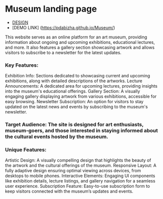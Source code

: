 # Museum landing page

- [DESIGN](https://www.figma.com/file/cRBCqE06cDrY3s4jX7h3iY/%D0%9D%D0%90%D0%9C%D0%A3-(Edit)?node-id=0%3A1)
- [DEMO LINK] (https://pdabizha.github.io/Museum/)

This website serves as an online platform for an art museum, providing information about ongoing and upcoming exhibitions, educational lectures, and more. It also features a gallery section showcasing artwork and allows visitors to subscribe to a newsletter for the latest updates.

### Key Features:

Exhibition Info: Sections dedicated to showcasing current and upcoming exhibitions, along with detailed descriptions of the artworks.
Lecture Announcements: A dedicated area for upcoming lectures, providing insights into the museum's educational offerings.
Gallery Section: A visually engaging gallery displaying artwork from various exhibitions, accessible for easy browsing.
Newsletter Subscription: An option for visitors to stay updated on the latest news and events by subscribing to the museum's newsletter.
### Target Audience: The site is designed for art enthusiasts, museum-goers, and those interested in staying informed about the cultural events hosted by the museum.

### Unique Features:

Artistic Design: A visually compelling design that highlights the beauty of the artwork and the cultural offerings of the museum.
Responsive Layout: A fully adaptive design ensuring optimal viewing across devices, from desktops to mobile phones.
Interactive Elements: Engaging UI components like exhibition details, lecture listings, and gallery navigation for a seamless user experience.
Subscription Feature: Easy-to-use subscription form to keep visitors connected with the museum’s updates and events.

